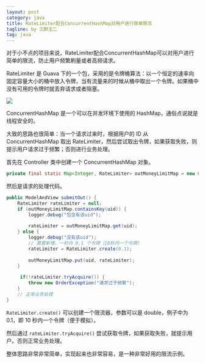 ```yaml
---
layout: post
category: java
title: RateLimiter配合ConcurrentHashMap对用户进行简单限流
tagline: by 沉默王二
tag: java
---
```


对于小不点的项目来说，RateLimiter配合ConcurrentHashMap可以对用户进行简单的限流，防止用户频繁刷量或者高频请求。

<!--more-->


RateLimiter 是 Guava 下的一个包，采用的是令牌桶算法：以一个恒定的速率向固定容量大小的桶中放入令牌，当有流量来的时候从桶中取出一个令牌。如果桶中没有可用的令牌时就丢弃请求或者阻塞。

![](http://www.itwanger.com/assets/images/2019/12/java-ratelimiter-concurrent-hashmap-1.png)

ConcurrentHashMap 是一个可以在并发环境下使用的 HashMap，通俗点说就是线程安全的。

大致的思路也很简单：当一个请求过来时，根据用户的 ID 从 ConcurrentHashMap 取出 RateLimiter，然后尝试取出令牌，如果获取失败，则提示用户请求过于频繁；否则进行业务处理。

首先在 Controller 类中创建一个 ConcurrentHashMap 对象。

```java
private final static Map<Integer, RateLimiter> outMoneyLimitMap = new ConcurrentHashMap<>();
```

然后是请求的处理代码。

```java
public ModelAndView submitOut() {
	RateLimiter rateLimiter = null;
    if (outMoneyLimitMap.containsKey(uid)) {
        logger.debug("包含有该uid");
    
        rateLimiter = outMoneyLimitMap.get(uid);
    } else {
        logger.debug("没有该uid");
        // 需要新增，一秒内 0.1 个令牌（10秒内一个令牌）
        rateLimiter = RateLimiter.create(0.1);
    
        outMoneyLimitMap.put(uid, rateLimiter);
    }
    
     if(!rateLimiter.tryAcquire()) {
        throw new OrderException("请求过于频繁");
    }
	// 正常业务处理
}
```

`RateLimiter.create()` 可以创建一个限流器，参数可以是 double，例子中为 0.1，即 10 秒内一个令牌（便于模拟）。

然后通过 `rateLimiter.tryAcquire()` 尝试获取令牌，如果获取失败，就提示用户。否则正常业务处理。

整体思路非常非常简单，实现起来也非常容易，是一种非常好用的限流示例。




